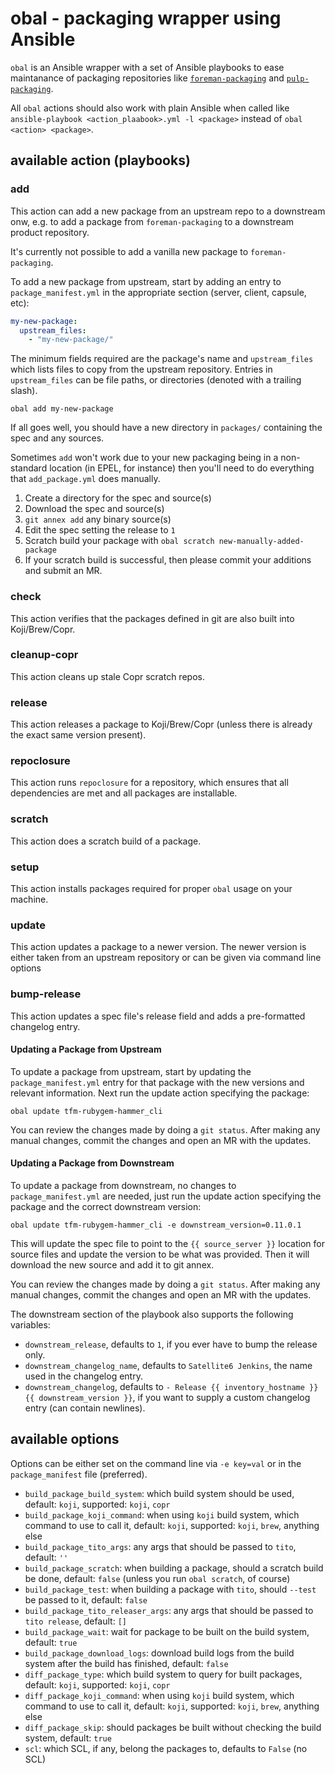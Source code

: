# obal - packaging wrapper using Ansible

`obal` is an Ansible wrapper with a set of Ansible playbooks to ease maintanance of packaging repositories like [`foreman-packaging`](https://github.com/theforeman/foreman-packaging) and [`pulp-packaging`](https://github.com/pulp/pulp-packaging).

All `obal` actions should also work with plain Ansible when called like `ansible-playbook <action_plaabook>.yml -l <package>` instead of `obal <action> <package>`.

## available action (playbooks)

### add

This action can add a new package from an upstream repo to a downstream onw, e.g. to add a package from `foreman-packaging` to a downstream product repository.

It's currently not possible to add a vanilla new package to `foreman-packaging`.

To add a new package from upstream, start by adding an entry to `package_manifest.yml` in the appropriate section (server, client, capsule, etc):

```yaml
my-new-package:
  upstream_files:
    - "my-new-package/"
```

The minimum fields required are the package's name and `upstream_files` which lists files to copy from the upstream repository. Entries in `upstream_files` can be file paths, or directories (denoted with a trailing slash).

```
obal add my-new-package
```

If all goes well, you should have a new directory in `packages/` containing the spec and any sources.

Sometimes `add` won't work due to your new packaging being in a non-standard location (in EPEL, for instance) then you'll need to do everything that `add_package.yml` does manually.

1. Create a directory for the spec and source(s)
1. Download the spec and source(s)
1. `git annex add` any binary source(s)
1. Edit the spec setting the release to `1`
1. Scratch build your package with `obal scratch new-manually-added-package`
1. If your scratch build is successful, then please commit your additions and submit an MR.

### check

This action verifies that the packages defined in git are also built into Koji/Brew/Copr.

### cleanup-copr

This action cleans up stale Copr scratch repos.

### release

This action releases a package to Koji/Brew/Copr (unless there is already the exact same version present).

### repoclosure

This action runs `repoclosure` for a repository, which ensures that all dependencies are met and all packages are installable.

### scratch

This action does a scratch build of a package.

### setup

This action installs packages required for proper `obal` usage on your machine.

### update

This action updates a package to a newer version. The newer version is either taken from an upstream repository or can be given via command line options

### bump-release

This action updates a spec file's release field and adds a pre-formatted changelog entry.

#### Updating a Package from Upstream

To update a package from upstream, start by updating the `package_manifest.yml` entry for that package with the new versions and relevant information. Next run the update action specifying the package:

    obal update tfm-rubygem-hammer_cli

You can review the changes made by doing a `git status`. After making any manual changes, commit the changes and open an MR with the updates.

#### Updating a Package from Downstream

To update a package from downstream, no changes to `package_manifest.yml` are needed, just run the update action specifying the package and the correct downstream version:

    obal update tfm-rubygem-hammer_cli -e downstream_version=0.11.0.1

This will update the spec file to point to the `{{ source_server }}` location for source files and update the version to be what was provided. Then it will download the new source and add it to git annex.

You can review the changes made by doing a `git status`. After making any manual changes, commit the changes and open an MR with the updates.

The downstream section of the playbook also supports the following variables:

* `downstream_release`, defaults to `1`, if you ever have to bump the release only.
* `downstream_changelog_name`, defaults to `Satellite6 Jenkins`, the name used in the changelog entry.
* `downstream_changelog`, defaults to `- Release {{ inventory_hostname }} {{ downstream_version }}`, if you want to supply a custom changelog entry (can contain newlines).

## available options

Options can be either set on the command line via `-e key=val` or in the `package_manifest` file (preferred).

* `build_package_build_system`: which build system should be used, default: `koji`, supported: `koji`, `copr`
* `build_package_koji_command`: when using `koji` build system, which command to use to call it, default: `koji`, supported: `koji`, `brew`, anything else
* `build_package_tito_args`: any args that should be passed to `tito`, default: `''`
* `build_package_scratch`: when building a package, should a scratch build be done, default: `false` (unless you run `obal scratch`, of course)
* `build_package_test`: when building a package with `tito`, should `--test` be passed to it, default: `false`
* `build_package_tito_releaser_args`: any args that should be passed to `tito release`, default: `[]`
* `build_package_wait`: wait for package to be built on the build system, default: `true`
* `build_package_download_logs`: download build logs from the build system after the build has finished, default: `false`
* `diff_package_type`: which build system to query for built packages, default: `koji`, supported: `koji`, `copr`
* `diff_package_koji_command`: when using `koji` build system, which command to use to call it, default: `koji`, supported: `koji`, `brew`, anything else
* `diff_package_skip`: should packages be built without checking the build system, default: `true`
* `scl`: which SCL, if any, belong the packages to, defaults to `False` (no SCL)
